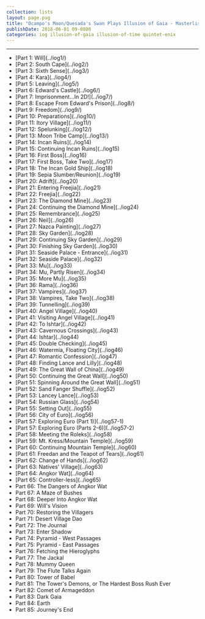 ```yaml
---
collection: lists
layout: page.pug
title: "Ocampo's Moon/Quesada's Swan Plays Illusion of Gaia - Masterlist"
publishDate: 2018-06-01 09-0800
categories: iog illusion-of-gaia illusion-of-time quintet-enix
---
```


---
<ul class="masterlink-wrapper">
	<li>[Part 1: Will](../iog1/)</li>
	<li>[Part 2: South Cape](../iog2/)</li>
	<li>[Part 3: Sixth Sense](../iog3/)</li>
	<li>[Part 4: Kara](../iog4/)</li>
	<li>[Part 5: Leaving](../iog5/)</li>
	<li>[Part 6: Edward's Castle](../iog6/)</li>
	<li>[Part 7: Imprisonment...In 2D!](../iog7/)</li>
	<li>[Part 8: Escape From Edward's Prison](../iog8/)</li>
	<li>[Part 9: Freedom](../iog9/)</li>
	<li>[Part 10: Preparations](../iog10/)</li>
	<li>[Part 11: Itory Village](../iog11/)</li>
	<li>[Part 12: Spelunking](../iog12/)</li>
	<li>[Part 13: Moon Tribe Camp](../iog13/)</li>
	<li>[Part 14: Incan Ruins](../iog14)</li>
	<li>[Part 15: Continuing Incan Ruins](../iog15)</li>
	<li>[Part 16: First Boss](../iog16)</li>
	<li>[Part 17: First Boss, Take Two](../iog17)</li>
	<li>[Part 18: The Incan Gold Ship](../iog18)</li>
	<li>[Part 19: Sepia Slumber/Reunion](../iog19)</li>
	<li>[Part 20: Adrift](../iog20)</li>
	<li>[Part 21: Entering Freejia](../iog21)</li>
	<li>[Part 22: Freejia](../iog22)</li>
	<li>[Part 23: The Diamond Mine](../iog23)</li>
	<li>[Part 24: Continuing the Diamond Mine](../iog24)</li>
	<li>[Part 25: Remembrance](../iog25)</li>
	<li>[Part 26: Neil](../iog26)</li>
	<li>[Part 27: Nazca Painting](../iog27)</li>
	<li>[Part 28: Sky Garden](../iog28)</li>
	<li>[Part 29: Continuing Sky Garden](../iog29)</li>
	<li>[Part 30: Finishing Sky Garden](../iog30)</li>
	<li>[Part 31: Seaside Palace - Entrance](../iog31)</li>
	<li>[Part 32: Seaside Palace](../iog32)</li>
	<li>[Part 33: Mu](../iog33)</li>
	<li>[Part 34: Mu, Partly Risen](../iog34)</li>
	<li>[Part 35: More Mu](../iog35)</li>
	<li>[Part 36: Rama](../iog36)</li>
	<li>[Part 37: Vampires](../iog37)</li>
	<li>[Part 38: Vampires, Take Two](../iog38)</li>
	<li>[Part 39: Tunnelling](../iog39)</li>
	<li>[Part 40: Angel Village](../iog40)</li>
	<li>[Part 41: Visiting Angel Village](../iog41)</li>
	<li>[Part 42: To Ishtar](../iog42)</li>
	<li>[Part 43: Cavernous Crossings](../iog43)</li>
	<li>[Part 44: Ishtar](../iog44)</li>
	<li>[Part 45: Double Checking](../iog45)</li>
	<li>[Part 46: Watermia, Floating City](../iog46)</li>
	<li>[Part 47: Romantic Confession](../iog47)</li>
	<li>[Part 48: Finding Lance and Lilly](../iog48)</li>
	<li>[Part 49: The Great Wall of China](../iog49)</li>
	<li>[Part 50: Continuing the Great Wall](../iog50)</li>
	<li>[Part 51: Spinning Around the Great Wall](../iog51)</li>
	<li>[Part 52: Sand Fanger Shuffle](../iog52)</li>
	<li>[Part 53: Lancey Lance](../iog53)</li>
	<li>[Part 54: Russian Glass](../iog54)</li>
	<li>[Part 55: Setting Out](../iog55)</li>
	<li>[Part 56: City of Euro](../iog56)</li>
	<li>[Part 57: Exploring Euro (Part 1)](../iog57-1)</li>
	<li>[Part 57: Exploring Euro (Parts 2-6)](../iog57-2)</li>
	<li>[Part 58: Meeting the Roleks](../iog58)</li>
	<li>[Part 59: Mt. Kress/Mountain Temple](../iog59)</li>
	<li>[Part 60: Continuing Mountain Temple](../iog60)</li>
	<li>[Part 61: Freedan and the Teapot of Tears](../iog61)</li>
	<li>[Part 62: Change of Hands](../iog62)</li>
	<li>[Part 63: Natives' Village](../iog63)</li>
	<li>[Part 64: Angkor Wat](../iog64)</li>
	<li>[Part 65: Controller-less](../iog65)</li>
	<li>Part 66: The Dangers of Angkor Wat</li>
	<li>Part 67: A Maze of Bushes</li>
	<li>Part 68: Deeper Into Angkor Wat</li>
	<li>Part 69: Will's Vision</li>
	<li>Part 70: Restoring the Villagers</li>
	<li>Part 71: Desert Village Dao</li>
	<li>Part 72: The Journal</li>
	<li>Part 73: Enter Shadow</li>
	<li>Part 74: Pyramid - West Passages</li>
	<li>Part 75: Pyramid - East Passages</li>
	<li>Part 76: Fetching the Hieroglyphs</li>
	<li>Part 77: The Jackal</li>
	<li>Part 78: Mummy Queen</li>
	<li>Part 79: The Flute Talks Again</li>
	<li>Part 80: Tower of Babel</li>
	<li>Part 81: The Tower's Demons, or The Hardest Boss Rush Ever</li>
	<li>Part 82: Comet of Armageddon</li>
	<li>Part 83: Dark Gaia</li>
	<li>Part 84: Earth</li>
	<li>Part 85: Journey's End</li>
</ul>